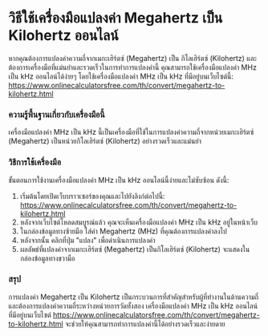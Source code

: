 วิธีใช้เครื่องมือแปลงค่า Megahertz เป็น Kilohertz ออนไลน์
=========================================================

หากคุณต้องการแปลงค่าความถี่จากเมกะเฮิร์ตซ์ (Megahertz) เป็น กิโลเฮิร์ตซ์ (Kilohertz) และต้องการเครื่องมือที่แม่นยำและรวดเร็วในการทำการแปลงค่านี้ คุณสามารถใช้เครื่องมือแปลงค่า MHz เป็น kHz ออนไลน์ได้ง่ายๆ โดยใช้เครื่องมือแปลงค่า MHz เป็น kHz ที่มีอยู่บนเว็บไซต์นี้: <https://www.onlinecalculatorsfree.com/th/convert/megahertz-to-kilohertz.html>

### ความรู้พื้นฐานเกี่ยวกับเครื่องมือนี้

เครื่องมือแปลงค่า MHz เป็น kHz นี้เป็นเครื่องมือที่ใช้ในการแปลงค่าความถี่จากหน่วยเมกะเฮิร์ตซ์ (Megahertz) เป็นหน่วยกิโลเฮิร์ตซ์ (Kilohertz) อย่างรวดเร็วและแม่นยำ

### วิธีการใช้เครื่องมือ

ขั้นตอนการใช้งานเครื่องมือแปลงค่า MHz เป็น kHz ออนไลน์นี้ง่ายและไม่ซับซ้อน ดังนี้:

1. เริ่มต้นโดยเปิดเว็บบราวเซอร์ของคุณและไปยังลิงก์ต่อไปนี้: <https://www.onlinecalculatorsfree.com/th/convert/megahertz-to-kilohertz.html>
2. หลังจากเว็บไซต์โหลดสมบูรณ์แล้ว คุณจะเห็นเครื่องมือแปลงค่า MHz เป็น kHz อยู่ในหน้าเว็บ
3. ในกล่องข้อมูลทางซ้ายมือ ใส่ค่า Megahertz (MHz) ที่คุณต้องการแปลงค่าลงไป
4. หลังจากนั้น คลิกที่ปุ่ม "แปลง" เพื่อดำเนินการแปลงค่า
5. ผลลัพธ์ที่แปลงค่าจากเมกะเฮิร์ตซ์ (Megahertz) เป็นกิโลเฮิร์ตซ์ (Kilohertz) จะแสดงในกล่องข้อมูลทางขวามือ

### สรุป

การแปลงค่า Megahertz เป็น Kilohertz เป็นกระบวนการที่สำคัญสำหรับผู้ที่ทำงานในด้านความถี่และต้องการแปลงค่าความถี่ระหว่างหน่วยการวัดทั้งสอง เครื่องมือแปลงค่า MHz เป็น kHz ออนไลน์ที่มีอยู่บนเว็บไซต์ <https://www.onlinecalculatorsfree.com/th/convert/megahertz-to-kilohertz.html> จะช่วยให้คุณสามารถทำการแปลงค่านี้ได้อย่างรวดเร็วและง่ายดาย